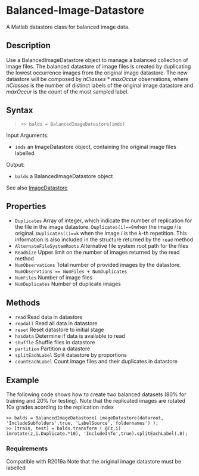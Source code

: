 # Balanced-Image-Datastore #
A Matlab datastore class for balanced image data.

## Description ##
Use a BalancedImageDatastore object to manage a balanced collection of image files.
The balanced datastore of image files is created by duplicating the lowest occurrence images from the original image datastore. The new datastore will be composed by *nClasses* \* *maxOccur* observations, where *nClasses* is the number of distinct labels of the original image datastore and *maxOccur* is the count of the most sampled label.

## Syntax ##
> `>> balds = BalancedImageDatastore(imds)`

Input Arguments: 
* `imds` an ImageDatastore object, containing the original image files labelled

Output:
* `balds` a BalancedImageDatastore object

See also [ImageDatastore](https://www.mathworks.com/help/matlab/ref/matlab.io.datastore.imagedatastore.html)

## Properties ##
* `Duplicates` Array of integer, which indicate the number of replication for the file in the image datastore. `Duplicates(i)==0`when the image *i* is original. `Duplicates(i)==k` when the image *i* is the *k*-th repetition. This information is also included in the structure returned by the `read` method
* `AlternateFileSystemRoots` Alternative file system root path  for the files
* `ReadSize` Upper limit on the number of images returned by the read method
* `NumObservations` Total number of provided images by the datastore. `NumObservtions == NumFiles + NumDuplicates`
* `NumFiles` Number of image files
* `NumDuplicates` Number of duplicate images

## Methods ##
* `read` Read data in datastore
* `readall` Read all data in datastore
* `reset` Reset datastore to initial stage
* `hasdata` Determine if data is available to read
* `shuffle` Shuffle files in datastore
* `partition` Partition a datastore
* `splitEachLabel` Split datastore by proportions
* `countEachLabel` Count image files and their duplicates in datastore

## Example ##
The following code shows how to create two balanced datasets (80% for training and 20% for testing). Note that the replicated images are rotated 10x grades acording to the replication index
```
>> balds = BalancedImageDatastore( imageDatastore(dataroot, 'IncludeSubfolders',true, 'LabelSource','foldernames') );
>> [train, test] = balds.transform ( @(z,i) imrotate(z,i.Duplicate.*10), 'IncludeInfo',true).splitEachLabel(.8);
```
### Requirements ###
Compatible with R2019a
Note that the original image datastore must be labelled
